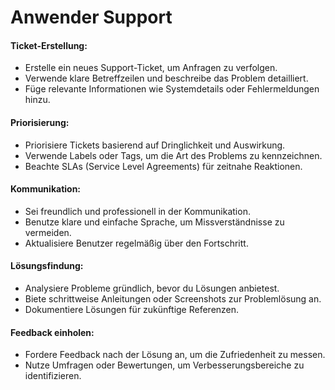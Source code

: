# Anwender Support
#### Ticket-Erstellung:
- Erstelle ein neues Support-Ticket, um Anfragen zu verfolgen.
- Verwende klare Betreffzeilen und beschreibe das Problem detailliert.
- Füge relevante Informationen wie Systemdetails oder Fehlermeldungen hinzu.

#### Priorisierung:
- Priorisiere Tickets basierend auf Dringlichkeit und Auswirkung.
- Verwende Labels oder Tags, um die Art des Problems zu kennzeichnen.
- Beachte SLAs (Service Level Agreements) für zeitnahe Reaktionen.

#### Kommunikation:
- Sei freundlich und professionell in der Kommunikation.
- Benutze klare und einfache Sprache, um Missverständnisse zu vermeiden.
- Aktualisiere Benutzer regelmäßig über den Fortschritt.

#### Lösungsfindung:
- Analysiere Probleme gründlich, bevor du Lösungen anbietest.
- Biete schrittweise Anleitungen oder Screenshots zur Problemlösung an.
- Dokumentiere Lösungen für zukünftige Referenzen.

#### Feedback einholen:
- Fordere Feedback nach der Lösung an, um die Zufriedenheit zu messen.
- Nutze Umfragen oder Bewertungen, um Verbesserungsbereiche zu identifizieren.
